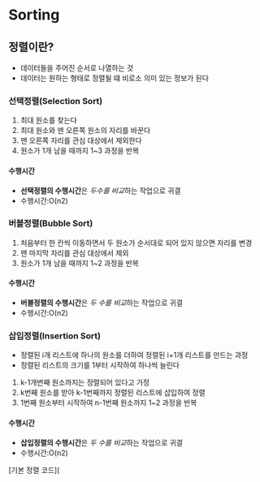 # Sorting

## 정렬이란?

* 데이터들을 주어진 순서로 나열하는 것
* 데이터는 원하는 형태로 정렬될 떄 비로소 의미 있는 정보가 된다

### 선택정렬(Selection Sort)

1. 최대 원소를 찾는다
2. 최대 원소와 맨 오른쪽 원소의 자리를 바꾼다
3. 맨 오른쪽 자리를 관심 대상에서 제외한다
4. 원소가 1개 남을 때까지 1~3 과정을 반복

#### 수행시간

* **선택정렬의 수행시간**은 *두수를 비교*하는 작업으로 귀결
* 수행시간:O(n2)

### 버블정렬(Bubble Sort)

1. 처음부터 한 칸씩 이동하면서 두 원소가 순서대로 되어 있지 않으면 자리를 변경
2. 맨 마지막 자리를 관심 대상에서 제외
3. 원소가 1개 남을 때까지 1~2 과정을 반복

#### 수행시간

* **버블정렬의 수행시간**은 *두 수를 비교*하는 작업으로 귀결
* 수행시간:O(n2)

### 삽입정렬(Insertion Sort)

* 정렬된 i개 리스트에 하나의 원소를 더하여 정렬된 i+1개 리스트를 만드는 과정
* 정렬된 리스트의 크기를 1부터 시작하여 하나씩 늘린다

1. k-1개번째 원소까지는 정렬되어 있다고 가정
2. k번째 원소를 받아 k-1번째까지 정렬된 리스트에 삽입하여 정렬
3. 1번째 원소부터 시작하여 n-1번째 원소까지 1~2 과정을 반복

#### 수행시간

* **삽입정렬의 수행시간**은 *두 수를 비교*하는 작업으로 귀결
* 수행시간:O(n2)

[기본 정렬 코드](

